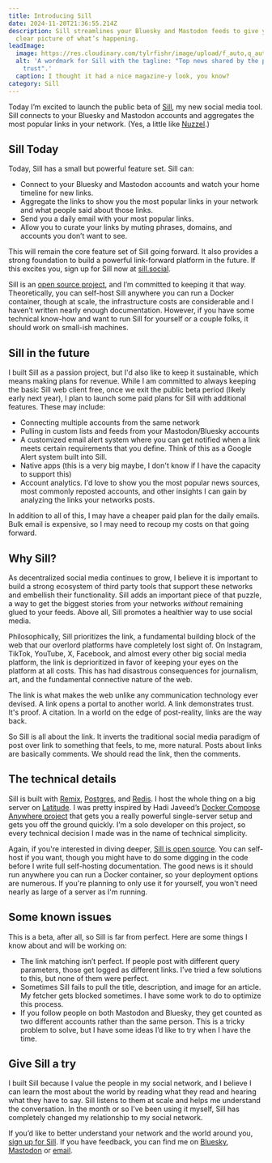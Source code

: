 ```yaml
---
title: Introducing Sill
date: 2024-11-20T21:36:55.214Z
description: Sill streamlines your Bluesky and Mastodon feeds to give you a
  clear picture of what’s happening.
leadImage:
  image: https://res.cloudinary.com/tylrfishr/image/upload/f_auto,q_auto/c_fill,w_1200/v1732254117/Screenshot_2024-11-22_at_12.41.47_AM_huctxm.png
  alt: 'A wordmark for Sill with the tagline: "Top news shared by the people you
    trust".'
  caption: I thought it had a nice magazine-y look, you know?
category: Sill
---
```

Today I’m excited to launch the public beta of [Sill](https://sill.social), my new social media tool. Sill connects to your Bluesky and Mastodon accounts and aggregates the most popular links in your network. (Yes, a little like [Nuzzel](https://daringfireball.net/linked/2021/05/05/nuzzel).)

## Sill Today

Today, Sill has a small but powerful feature set. Sill can:

- Connect to your Bluesky and Mastodon accounts and watch your home timeline for new links.
- Aggregate the links to show you the most popular links in your network and what people said about those links.
- Send you a daily email with your most popular links.
- Allow you to curate your links by muting phrases, domains, and accounts you don’t want to see.

This will remain the core feature set of Sill going forward. It also provides a strong foundation to build a powerful link-forward platform in the future. If this excites you, sign up for Sill now at [sill.social](https://sill.social).

Sill is an [open source project](https://github.com/TylerFisher/sill/), and I’m committed to keeping it that way. Theoretically, you can self-host Sill anywhere you can run a Docker container, though at scale, the infrastructure costs are considerable and I haven’t written nearly enough documentation. However, if you have some technical know-how and want to run Sill for yourself or a couple folks, it should work on small-ish machines.

## Sill in the future

I built Sill as a passion project, but I'd also like to keep it sustainable, which means making plans for revenue. While I am committed to always keeping the basic Sill web client free, once we exit the public beta period (likely early next year), I plan to launch some paid plans for Sill with additional features. These may include:

- Connecting multiple accounts from the same network
- Pulling in custom lists and feeds from your Mastodon/Bluesky accounts
- A customized email alert system where you can get notified when a link meets certain requirements that you define. Think of this as a Google Alert system built into Sill.
- Native apps (this is a very big maybe, I don't know if I have the capacity to support this)
- Account analytics. I'd love to show you the most popular news sources, most commonly reposted accounts, and other insights I can gain by analyzing the links your networks posts.

In addition to all of this, I may have a cheaper paid plan for the daily emails. Bulk email is expensive, so I may need to recoup my costs on that going forward.

## Why Sill?

As decentralized social media continues to grow, I believe it is important to build a strong ecosystem of third party tools that support these networks and embellish their functionality. Sill adds an important piece of that puzzle, a way to get the biggest stories from your networks *without* remaining glued to your feeds. Above all, Sill promotes a healthier way to use social media.

Philosophically, Sill prioritizes the link, a fundamental building block of the web that our overlord platforms have completely lost sight of. On Instagram, TikTok, YouTube, X, Facebook, and almost every other big social media platform, the link is deprioritized in favor of keeping your eyes on the platform at all costs. This has had disastrous consequences for journalism, art, and the fundamental connective nature of the web.

The link is what makes the web unlike any communication technology ever devised. A link opens a portal to another world. A link demonstrates trust. It's proof. A citation. In a world on the edge of post-reality, links are the way back.

So Sill is all about the link. It inverts the traditional social media paradigm of post over link to something that feels, to me, more natural. Posts about links are basically comments. We should read the link, then the comments.

## The technical details

Sill is built with [Remix](https://remix.run), [Postgres](https://www.postgresql.org), and [Redis](https://redis.io). I host the whole thing on a big server on [Latitude](https://www.latitude.sh). I was pretty inspired by Hadi Javeed’s [Docker Compose Anywhere project](https://www.hadijaveed.me/2024/09/08/does-your-startup-really-need-complex-cloud-infrastructure/) that gets you a really powerful single-server setup and gets you off the ground quickly. I’m a solo developer on this project, so every technical decision I made was in the name of technical simplicity.

Again, if you're interested in diving deeper, [Sill is open source](https://github.com/TylerFisher/sill/). You can self-host if you want, though you might have to do some digging in the code before I write full self-hosting documentation. The good news is it should run anywhere you can run a Docker container, so your deployment options are numerous. If you're planning to only use it for yourself, you won't need nearly as large of a server as I'm running.

## Some known issues

This is a beta, after all, so Sill is far from perfect. Here are some things I know about and will be working on:

- The link matching isn’t perfect. If people post with different query parameters, those get logged as different links. I’ve tried a few solutions to this, but none of them were perfect.
- Sometimes Sill fails to pull the title, description, and image for an article. My fetcher gets blocked sometimes. I have some work to do to optimize this process.
- If you follow people on both Mastodon and Bluesky, they get counted as two different accounts rather than the same person. This is a tricky problem to solve, but I have some ideas I’d like to try when I have the time.

## Give Sill a try

I built Sill because I value the people in my social network, and I believe I can learn the most about the world by reading what they read and hearing what they have to say. Sill listens to them at scale and helps me understand the conversation. In the month or so I’ve been using it myself, Sill has completely changed my relationship to my social network.

If you’d like to better understand your network and the world around you, [sign up for Sill](https://sill.social). If you have feedback, you can find me on [Bluesky](https://bsky.app/profile/tylerjfisher.com), [Mastodon](https://social.tylerjfisher.com/home) or [email](mailto:tyler@sill.social).